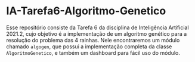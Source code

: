 # IA-Tarefa6-Algoritmo-Genetico

Esse repositório consiste da Tarefa 6 da disciplina de Inteligência Artificial 2021.2, cujo objetivo é a implementação de um algoritmo genético para a resolução do problema das 4 rainhas.
Nele encontraremos um módulo chamado ```algogen```, que possui a implementação completa da classe ```AlgoritmoGenetico```, e também um dashboard para fácil uso do módulo.
